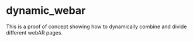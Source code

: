 # dynamic_webar
This is a proof of concept showing how to dynamically combine and divide different webAR pages.

